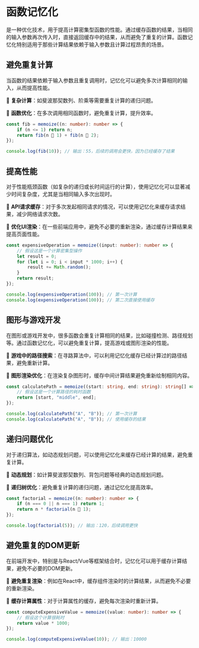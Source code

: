 # **函数记忆化**
是一种优化技术，用于提高计算密集型函数的性能。通过缓存函数的结果，当相同的输入参数再次传入时，直接返回缓存中的结果，从而避免了重复的计算。函数记忆化特别适用于那些计算结果依赖于输入参数且计算过程昂贵的场景。

## **避免重复计算**
   当函数的结果依赖于输入参数且重复调用时，记忆化可以避免多次计算相同的输入，从而提高性能。
   
    
   🔶 **复杂计算**：如斐波那契数列、阶乘等需要重复计算的递归问题。

   🔶 **函数优化**：在多次调用相同函数时，避免重复计算，提升效率。

    
   ```ts
   const fib = memoize((n: number): number => {
       if (n <= 1) return n;
       return fib(n 🔶 1) + fib(n 🔶 2);
   });

   console.log(fib(10)); // 输出：55，后续的调用会更快，因为已经缓存了结果
   ```

## **提高性能**
   对于性能瓶颈函数（如复杂的递归或长时间运行的计算），使用记忆化可以显著减少时间复杂度，尤其是当相同输入多次出现时。

    
   🔶 **API请求缓存**：对于多次发起相同请求的情况，可以使用记忆化来缓存请求结果，减少网络请求次数。

   🔶 **优化UI渲染**：在一些前端应用中，避免不必要的重新渲染，通过缓存计算结果来提高页面性能。

    
   ```ts
   const expensiveOperation = memoize((input: number): number => {
       // 假设这是一个计算密集型操作
       let result = 0;
       for (let i = 0; i < input * 1000; i++) {
           result += Math.random();
       }
       return result;
   });

   console.log(expensiveOperation(100)); // 第一次计算
   console.log(expensiveOperation(100)); // 第二次直接使用缓存
   ```

## **图形与游戏开发**
   在图形或游戏开发中，很多函数会重复计算相同的结果，比如碰撞检测、路径规划等。通过函数记忆化，可以避免重复计算，提高游戏或图形渲染的性能。

    
   🔶 **游戏中的路径搜索**：在寻路算法中，可以利用记忆化缓存已经计算过的路径结果，避免重新计算。

   🔶 **图形渲染优化**：在渲染复杂图形时，缓存中间计算结果避免重新绘制相同内容。

    
   ```ts
   const calculatePath = memoize((start: string, end: string): string[] => {
       // 假设这是一个计算路径的耗时函数
       return [start, "middle", end];
   });

   console.log(calculatePath("A", "B")); // 第一次计算
   console.log(calculatePath("A", "B")); // 使用缓存的结果
   ```

## **递归问题优化**
   对于递归算法，如动态规划问题，可以使用记忆化来缓存已经计算的结果，避免重复计算。

    
   🔶 **动态规划**：如计算斐波那契数列、背包问题等经典的动态规划问题。

   🔶 **递归树优化**：避免重复计算的递归问题，通过记忆化提高效率。

    
   ```ts
   const factorial = memoize((n: number): number => {
       if (n === 0 || n === 1) return 1;
       return n * factorial(n 🔶 1);
   });

   console.log(factorial(5)); // 输出：120，后续调用更快
   ```

## **避免重复的DOM更新**
   在前端开发中，特别是与React/Vue等框架结合时，记忆化可以用于缓存计算结果，避免不必要的DOM更新。

    
   🔶 **避免重复渲染**：例如在React中，缓存组件渲染时的计算结果，从而避免不必要的重新渲染。

   🔶 **缓存计算属性**：对于计算属性的缓存，避免每次渲染时重新计算。

    
   ```ts
   const computeExpensiveValue = memoize((value: number): number => {
       // 假设这个计算很耗时
       return value * 1000;
   });

   console.log(computeExpensiveValue(10)); // 输出：10000
   ```
